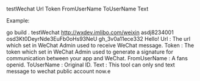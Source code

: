 testWechat Url Token FromUserName ToUserName Text

Example:

go build .
testWechat http://wxdev.imlibo.com/weixin asdj8234001 osd3Kt0DeyrNde3EuFb0oHs93NeU gh_3v0a11ece332 Hello!
Url : The url which set in WeChat Admin used to receive WeChat message.
Token : The token which set in WeChat Admin used to generate a signature for communication between your app and WeChat.
FromUserName : A fans openid.
ToUserName : Original ID.
Text : This tool can only snd text message to wechat public account now.e